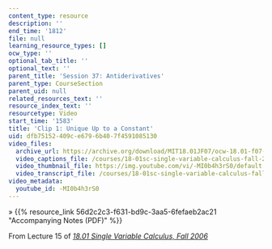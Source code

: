```yaml
---
content_type: resource
description: ''
end_time: '1812'
file: null
learning_resource_types: []
ocw_type: ''
optional_tab_title: ''
optional_text: ''
parent_title: 'Session 37: Antiderivatives'
parent_type: CourseSection
parent_uid: null
related_resources_text: ''
resource_index_text: ''
resourcetype: Video
start_time: '1583'
title: 'Clip 1: Unique Up to a Constant'
uid: dfb75152-409c-e679-6b40-7f4591085130
video_files:
  archive_url: https://archive.org/download/MIT18.01JF07/ocw-18.01-f07-lec15_300k.mp4
  video_captions_file: /courses/18-01sc-single-variable-calculus-fall-2010/f0e569ae00be586780201c32cfb36e01_-MI0b4h3rS0.vtt
  video_thumbnail_file: https://img.youtube.com/vi/-MI0b4h3rS0/default.jpg
  video_transcript_file: /courses/18-01sc-single-variable-calculus-fall-2010/c95979f9004b5735da3f266a3d6cd65b_-MI0b4h3rS0.pdf
video_metadata:
  youtube_id: -MI0b4h3rS0
---
```


» {{% resource_link 56d2c2c3-f631-bd9c-3aa5-6fefaeb2ac21 "Accompanying Notes (PDF)" %}}

From Lecture 15 of [_18.01 Single Variable Calculus, Fall 2006_](/courses/18-01-single-variable-calculus-fall-2006/video_galleries/video-lectures)

